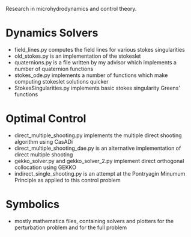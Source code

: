 Research in microhydrodynamics and control theory.

# Dynamics Solvers
- field_lines.py computes the field lines for various stokes singularities
- old_stokes.py is an implementation of the stokeslet 
- quaternions.py is a file written by my advisor which implements a number of quaternion functions
- stokes_ode.py implements a number of functions which make computing stokeslet solutions quicker
- StokesSingularities.py implements basic stokes singularity Greens' functions

# Optimal Control
- direct_multiple_shooting.py implements the multiple direct shooting algorithm using CasADi
- direct_multiple_shooting_dae.py is an alternative implementation of direct multiple shooting
- gekko_solver.py and gekko_solver_2.py implement direct orthogonal collocation using GEKKO
- indirect_single_shooting.py is an attempt at the Pontryagin Minumum Principle as applied to this control problem

# Symbolics
- mostly mathematica files, containing solvers and plotters for the perturbation problem and for the full problem
